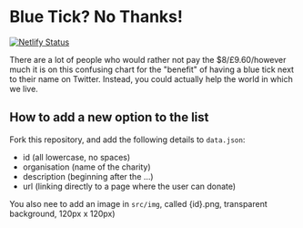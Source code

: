 # Blue Tick? No Thanks!

[![Netlify Status](https://api.netlify.com/api/v1/badges/eaf8e416-1e3a-411a-85ab-8ba06d478d0d/deploy-status)](https://app.netlify.com/sites/blue-tick-no-thanks/deploys)

There are a lot of people who would rather not pay the $8/£9.60/however much it is on this confusing chart for the "benefit" of having a blue tick next to their name on Twitter. Instead, you could actually help the world in which we live.

## How to add a new option to the list

Fork this repository, and add the following details to `data.json`:

* id (all lowercase, no spaces)
* organisation (name of the charity)
* description (beginning after the &hellip;)
* url (linking directly to a page where the user can donate)

You also nee to add an image in `src/img`, called {id}.png, transparent background, 120px x 120px)